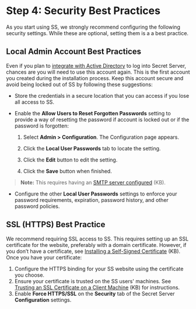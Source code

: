 [title]: # (4. Security Best Practices)
[tags]: # (Security)
[priority]: # (1004)

# Step 4: Security Best Practices

As you start using SS, we strongly recommend configuring the following security settings. While these are optional, setting them is a a best practice.

## Local Admin Account Best Practices

Even if you plan to [integrate with Active Directory](../../active-directory/index.md) to log into Secret Server, chances are you will need to use this account again. This is the first account you created during the installation process. Keep this account secure and avoid being locked out of SS by following these suggestions:

- Store the credentials in a secure location that you can access if you lose all access to SS.

- Enable the **Allow Users to Reset Forgotten Passwords** setting to provide a way of resetting the password if account is locked out or if the password is forgotten:

  1. Select **Admin \> Configuration**. The Configuration page appears.

  1. Click the **Local User Passwords** tab to locate the setting.

  1. Click the **Edit** button to edit the setting.

  1. Click the **Save** button when finished.

> **Note:** This requires having an [SMTP server configured](https://updates.thycotic.net/links.ashx?VerifySMTPConnection) (KB).

- Configure the other **Local User Passwords** settings to enforce your password requirements, expiration, password history, and other password policies.

## SSL (HTTPS) Best Practice

We recommend requiring SSL access to SS. This requires setting up an SSL certificate for the website, preferably with a domain certificate. However, if you don’t have a certificate, see [Installing a Self-Signed Certificate](https://updates.thycotic.net/links.ashx?SSSelfSignedCertificate) (KB). Once you have your certificate:

1. Configure the HTTPS binding for your SS website using the certificate you choose.
1. Ensure your certificate is trusted on the SS users' machines. See [Trusting an SSL Certificate on a Client Machine](https://updates.thycotic.net/links.ashx?TrustingSSLCert) (KB) for instructions.
1. Enable **Force HTTPS/SSL** on the **Security** tab of the Secret Server **Configuration** settings.
